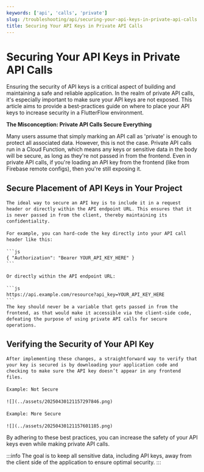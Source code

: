 ```yaml
---
keywords: ['api', 'calls', 'private']
slug: /troubleshooting/api/securing-your-api-keys-in-private-api-calls
title: Securing Your API Keys in Private API Calls
---
```

# Securing Your API Keys in Private API Calls


Ensuring the security of API keys is a critical aspect of building and maintaining a safe and reliable application. In the realm of private API calls, it's especially important to make sure your API keys are not exposed. This article aims to provide a best-practices guide on where to place your API keys to increase security in a FlutterFlow environment.​

**The Misconception: Private API Calls Secure Everything**

Many users assume that simply marking an API call as 'private' is enough to protect all associated data. However, this is not the case. Private API calls run in a Cloud Function, which means any keys or sensitive data in the body will be secure, as long as they're not passed in from the frontend. Even in private API calls, if you're loading an API key from the frontend (like from Firebase remote configs), then you're still exposing it.​

## Secure Placement of API Keys in Your Project

    The ideal way to secure an API key is to include it in a request header or directly within the API endpoint URL. This ensures that it is never passed in from the client, thereby maintaining its confidentiality.​

    For example, you can hard-code the key directly into your API call header like this:​

    ```js
    { "Authorization": "Bearer YOUR_API_KEY_HERE" }
    ```

    Or directly within the API endpoint URL:​

    ```js
    https://api.example.com/resource?api_key=YOUR_API_KEY_HERE
    ```
    The key should never be a variable that gets passed in from the frontend, as that would make it accessible via the client-side code, defeating the purpose of using private API calls for secure operations.

## Verifying the Security of Your API Key

    After implementing these changes, a straightforward way to verify that your key is secured is by downloading your application code and checking to make sure the API key doesn’t appear in any frontend files.​

    Example: Not Secure

    ![](../assets/20250430121157297846.png)

    Example: More Secure

    ![](../assets/20250430121157601185.png)


By adhering to these best practices, you can increase the safety of your API keys even while making private API calls. 

:::info
The goal is to keep all sensitive data, including API keys, away from the client side of the application to ensure optimal security.
:::
​